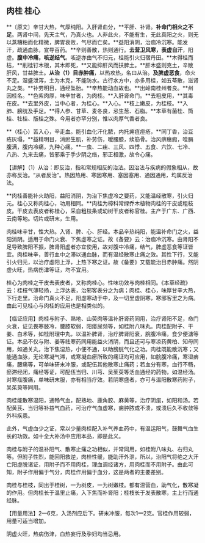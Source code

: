 ## **肉桂  桂心**

**〔原文〕辛甘大热，气厚纯阳。入肝肾血分，**平肝、补肾。**补命门相火之不足**。两肾中间，先天主气，乃真火也。人非此火，不能有生，无此真阳之火，则无以蒸糟粕而化精微，脾胃衰败，气尽而亡矣。**益阳消阴，治痼冷沉寒。能发汗，疏通血脉，宣导百药。**辛则善散，热则通行。**去营卫风寒，表虚自汗**，阳虚。**腹中冷痛，咳逆结气**。咳逆亦由气不归元，桂能引火归宿丹田。**木得桂而枯，**削桂钉木根，其木即死，**又能抑肝风而扶脾土。**肝木盛则克土，辛散肝风，甘益脾土。**从治（1）目赤肿痛**，以热攻热，名曰从治。**及脾虚恶食**，命火不足。湿盛泄泻，土为木克，不能防水。古行水方中，亦多用桂，如五苓散，滋肾丸之类。**补劳明目，通经坠胎。**辛热能动血故也。**出岭南桂州者良。**州因桂名。**色紫肉厚，味辛甘者，为肉桂。**入肝肾命门。**去粗皮用，**其毒在皮。**去里外皮，当中心者，为桂心。**入心。**枝上嫩皮，为桂枝。**入肺、膀胱及手足。**得人参、甘草、麦冬良，忌生葱、石脂。**本草有菌桂、筒桂、牡桂、版桂之殊。今用者亦罕分别，惟以肉厚气香者良。

**（桂心）苦入心，辛走血。能引血化汗化脓，内托痈疽痘疮，**同丁香，治豆疮灰塌，**益精明目，消瘀生肌，补劳伤，暧腰膝，续筋骨。治风痹癥瘕，噎膈腹满，腹内冷痛，九种心痛。**一虫、二疰、三风、四悸、五食、六饮、七冷、八热、九来去痛，皆邪乘于手少阴之络，邪正相激，故令心痛。

【讲解】（1）从治：即反治，指和常规相反的治法。因治法与疾病的假象相从，故亦称反治。“从者反治”。热因热用、寒因寒用、塞因塞用、通因通用，均属反治法。

**肉桂善能补火助阳，益阳消阴，为治下焦虚冷之要药，又能温经散寒，引火归元。桂心又称肉桂心，功用相同。**肉桂为樟科常绿乔木植物肉桂的干皮或粗枝皮。干皮去表皮者称桂心，采自粗枝条或幼树干皮者称官桂。主产于广东、广西、云南等地。切片或研末，生用。

肉桂味辛甘，性大热。入肾、脾、心、肝经。本品辛热纯阳，能温补命门之火，益阳消阴。适用于命门火衰、下焦虚寒之证。故《备要》云：治痼冷沉寒。由肾阳不足导致脾阳不振，脾肾阳虚者亦宜使用，故对腹中冷痛，结气，脾虚恶食等证皆宜。肉桂味辛，善行血中之滞以通血脉，而有温经散寒止痛之效。其性下行，又能引火归元，以治疗虚阳上浮，上热下寒之证。故《备要》又载能治目赤肿痛。然阴虚火旺，热病伤津等证，均不宜用。

桂心为肉桂之干皮去表皮者，又称肉桂心。性味功效与肉桂相同。《本草经疏》云：桂枝气薄轻扬，上浮达表，治邪客表分之为病；肉桂、桂心，味厚甘辛大热，下行走里。治命门真火不足，阳虚寒动于中，及一切里虚阴寒，寒邪客里之为病。由此可见桂心与肉桂的应用也是相类似的。

【临证应用】肉桂与附子、熟地、山萸肉等温补肝肾药同用，治疗肾阳不足，命门火衰，证见畏寒肢冷，腰膝软弱，阳痿尿频等，如桂附八味丸。肉桂配附子、干姜、白术等，如桂附理中丸，以温补脾肾，治疗脾肾阳衰，脘腹冷痛，食少便溏等证。本品不仅与附、姜等祛寒药同用能益火消阴，而且还可与寒凉药黄柏、知母同用，如通关丸，治下焦湿热，小便不通，以助膀胱气化之功。肉桂既能散沉寒；又能通血脉，无论寒凝气滞，或寒凝血瘀所致的痛证均可应用，如脘腹冷痛，寒湿痹痛，腰痛等，可单味研末冲服，或配伍其他散寒止痛药；若血分有寒，血行不畅，瘀滞经闭，痛经等证，可配伍当归、川芎、吴茱萸等活血通经的药物，如温经汤。对寒疝腹痛，单味研末服，亦有相当疗效。若阴寒盛者，亦可与温阳散寒药附子，吴茱萸等同用。

肉桂能散寒温阳，通畅气血，配熟地、鹿角胶、麻黄等，治疗阴疽，如阳和汤。若配黄芪、当归等补益气血药，可治疗气血虚寒，痈肿脓成不溃，或溃后久不收敛等外科疾患。

此外，气虚血少之证，常以少量肉桂配入补气养血药中，有温运阳气，鼓舞气血生长的功效。如十全大补汤中应用本品，即是此义。

肉桂与附子的温补阳气、散寒止痛之功相似，并常同用，如桂附八味丸、右归丸等。但附子性烈，能回阳救逆，肉桂性缓，能助汗外泄，所以，治阳气将绝之大汗亡阳虚脱诸证，用附子而不用肉桂，理血调经诸方，用肉桂而不用附子。由此可知，附子作用偏于气分，肉桂作用偏于血分，这是两者的主要差别。

肉桂与桂枝，同出于桂树，一为树皮，一为树嫩枝。都有温营血，助气化，散寒凝的作用。但肉桂长于温里止痛，入下焦而补肾阳；桂枝长于发表散寒，主上行而通经脉。

【用量用法】2—6克，入汤剂应后下。研末冲服，每次1**一**2克。官桂作用较弱，用量可适当增加。

阴虚火旺，热病伤津，血热妄行及孕妇均当忌用。
